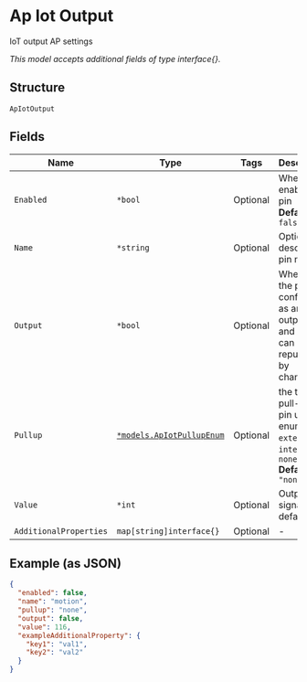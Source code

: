 
# Ap Iot Output

IoT output AP settings

*This model accepts additional fields of type interface{}.*

## Structure

`ApIotOutput`

## Fields

| Name | Type | Tags | Description |
|  --- | --- | --- | --- |
| `Enabled` | `*bool` | Optional | Whether to enable a pin<br>**Default**: `false` |
| `Name` | `*string` | Optional | Optional; descriptive pin name |
| `Output` | `*bool` | Optional | Whether the pin is configured as an output. DO and A1-A4 can be repurposed by changing |
| `Pullup` | [`*models.ApIotPullupEnum`](../../doc/models/ap-iot-pullup-enum.md) | Optional | the type of pull-up the pin uses. enum: `external`, `internal`, `none`<br>**Default**: `"none"` |
| `Value` | `*int` | Optional | Output pin signal level, default 0 |
| `AdditionalProperties` | `map[string]interface{}` | Optional | - |

## Example (as JSON)

```json
{
  "enabled": false,
  "name": "motion",
  "pullup": "none",
  "output": false,
  "value": 116,
  "exampleAdditionalProperty": {
    "key1": "val1",
    "key2": "val2"
  }
}
```

